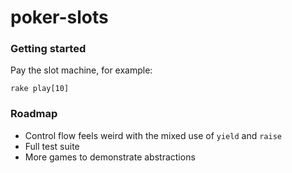 # poker-slots

### Getting started

Pay the slot machine, for example:

`rake play[10]`

### Roadmap

* Control flow feels weird with the mixed use of `yield` and `raise`
* Full test suite
* More games to demonstrate abstractions
